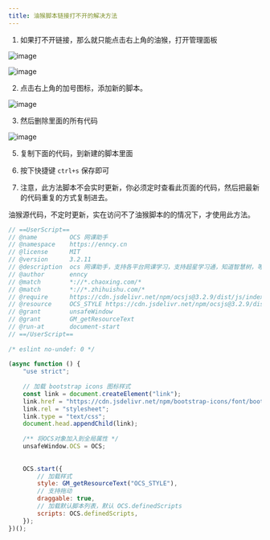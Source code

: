 ```yaml
---
title: 油猴脚本链接打不开的解决方法
---
```


1. 如果打不开链接，那么就只能点击右上角的油猴，打开管理面板


![image](https://user-images.githubusercontent.com/50533276/161479264-6fc17fad-5e01-4724-b4ff-04b22cff7306.png)



![image](https://user-images.githubusercontent.com/50533276/161479300-22737603-5f09-43f9-b87c-a6805f41a35c.png)

2. 点击右上角的加号图标，添加新的脚本。

![image](https://user-images.githubusercontent.com/50533276/161479346-878713c1-1d93-4140-b75e-630b4f4c8ad3.png)


3. 然后删除里面的所有代码

![image](https://user-images.githubusercontent.com/50533276/161479368-ace42a84-7f3c-4fad-9b02-88d93de0bfd0.png)


5. 复制下面的代码，到新建的脚本里面
6. 按下快捷键 `ctrl+s` 保存即可



8. 注意，此方法脚本不会实时更新，你必须定时查看此页面的代码，然后把最新的代码重复的方式复制进去。

油猴源代码，不定时更新，实在访问不了油猴脚本的的情况下，才使用此方法。

```js
// ==UserScript==
// @name         OCS 网课助手
// @namespace    https://enncy.cn
// @license      MIT
// @version      3.2.11
// @description  ocs 网课助手，支持各平台网课学习，支持超星学习通，知道智慧树，等网课的学习，作业，考试功能。
// @author       enncy
// @match        *://*.chaoxing.com/*
// @match        *://*.zhihuishu.com/*
// @require      https://cdn.jsdelivr.net/npm/ocsjs@3.2.9/dist/js/index.min.js
// @resource     OCS_STYLE https://cdn.jsdelivr.net/npm/ocsjs@3.2.9/dist/style/common.css
// @grant        unsafeWindow
// @grant        GM_getResourceText
// @run-at       document-start
// ==/UserScript==
 
/* eslint no-undef: 0 */
 
(async function () {
    "use strict";
 
    // 加载 bootstrap icons 图标样式
    const link = document.createElement("link");
    link.href = "https://cdn.jsdelivr.net/npm/bootstrap-icons/font/bootstrap-icons.css";
    link.rel = "stylesheet";
    link.type = "text/css";
    document.head.appendChild(link);
 
    /** 将OCS对象加入到全局属性 */
    unsafeWindow.OCS = OCS;
 
 
    OCS.start({
        // 加载样式
        style: GM_getResourceText("OCS_STYLE"),
        // 支持拖动
        draggable: true,
        // 加载默认脚本列表，默认 OCS.definedScripts
        scripts: OCS.definedScripts,
    });
})();
```
